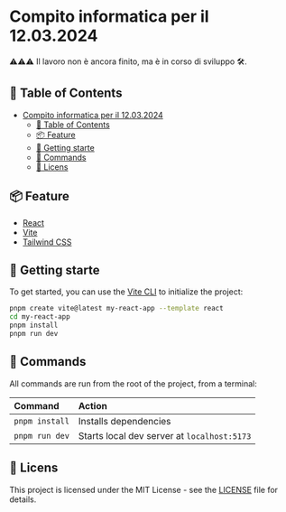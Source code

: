 # Compito informatica per il 12.03.2024

⚠️⚠️⚠️ Il lavoro non è ancora finito, ma è in corso di sviluppo 🛠️.

## 📖 Table of Contents

-   [Compito informatica per il 12.03.2024](#compito-informatica-per-il-12032024)
    -   [📖 Table of Contents](#-table-of-contents)
    -   [📦 Feature](#-feature)
    -   [🚀 Getting starte](#-getting-starte)
    -   [🧞 Commands](#-commands)
    -   [📝 Licens](#-licens)

## 📦 Feature

-   [React](https://reactjs.org/)
-   [Vite](https://vitejs.dev/)
-   [Tailwind CSS](https://tailwindcss.com/docs/installation)

## 🚀 Getting starte

To get started, you can use the [Vite CLI](https://vitejs.dev/guide/#scaffolding-your-first-vite-project) to initialize the project:

```bash
pnpm create vite@latest my-react-app --template react
cd my-react-app
pnpm install
pnpm run dev
```

## 🧞 Commands

All commands are run from the root of the project, from a terminal:

| Command        | Action                                      |
| :------------- | :------------------------------------------ |
| `pnpm install` | Installs dependencies                       |
| `pnpm run dev` | Starts local dev server at `localhost:5173` |

## 📝 Licens

This project is licensed under the MIT License - see the [LICENSE](LICENSE) file for details.
